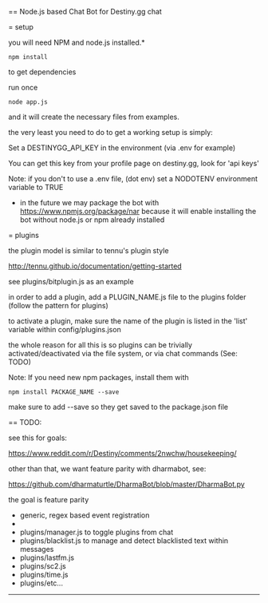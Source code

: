 == Node.js based Chat Bot for Destiny.gg chat

= setup

you will need NPM and node.js installed.*

    npm install

to get dependencies

run once

    node app.js

and it will create the necessary files from examples.

the very least you need to do to get a working setup is simply:

Set a DESTINYGG_API_KEY in the environment (via .env for example)

You can get this key from your profile page on destiny.gg, look for 'api keys' 

Note: if you don't to use a .env file, (dot env) set a NODOTENV environment variable to TRUE

* in the future we may package the bot with https://www.npmjs.org/package/nar because it will enable installing the bot without node.js or npm already installed

= plugins

the plugin model is similar to tennu's plugin style

http://tennu.github.io/documentation/getting-started

see plugins/bitplugin.js as an example

in order to add a plugin, add a PLUGIN_NAME.js file 
to the plugins folder (follow the pattern for plugins)

to activate a plugin, make sure the name of the plugin 
is listed in the 'list' variable within config/plugins.json

the whole reason for all this is so plugins can be trivially 
activated/deactivated via the file system, or via chat commands (See: TODO)

Note: If you need new npm packages, install them with

    npm install PACKAGE_NAME --save

make sure to add --save so they get saved to the package.json file

== TODO:

see this for goals:

https://www.reddit.com/r/Destiny/comments/2nwchw/housekeeping/

other than that, we want feature parity with dharmabot, see: 

https://github.com/dharmaturtle/DharmaBot/blob/master/DharmaBot.py

the goal is feature parity

- generic, regex based event registration
- 
- plugins/manager.js to toggle plugins from chat
- plugins/blacklist.js to manage and detect blacklisted text within messages
- plugins/lastfm.js
- plugins/sc2.js
- plugins/time.js
- plugins/etc...

-----




